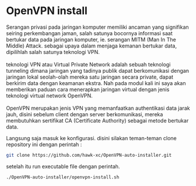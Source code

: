 # OpenVPN install
Serangan privasi pada jaringan komputer memiliki ancaman yang signifikan seiring perkembangan jaman, salah satunya bocornya informasi saat bertukar data pada jaringan komputer, ie. serangan MITM (Man In The Middle) Attack. sebagai upaya dalam menjaga kemanan bertukar data, dipilihlah salah satunya teknologi VPN. <br />
<br />teknologi VPN atau Virtual Private Network adalah sebuah teknologi tunneling dimana jaringan yang tadinya publik dapat berkomunikasi dengan jaringan lokal seolah-olah mereka satu jaringan secara private, dapat berkirim data dengan keamanan ekstra. Nah pada modul kali ini saya akan memberikan paduan cara menerapkan jaringan virtual dengan jenis teknologi virtual network OpenVPN. <br />
<br />OpenVPN merupakan jenis VPN yang memanfaatkan authentikasi data jarak jauh, disini sebelum client dengan server berkomunikasi, mereka membutuhkan sertifikat CA (Certificate Authority) sebagai metode bertukar data.

Langsung saja masuk ke konfigurasi. disini silakan teman-teman clone repository ini dengan perintah :

```bash 
git clone https://github.com/hawk-xc/OpenVPN-auto-installer.git
```

setelah itu run executable file dengan perintah.

```bash
./OpenVPN-auto-installer/openvpn-install.sh
```
